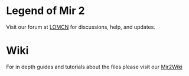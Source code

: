 # Legend of Mir 2

Visit our forum at [LOMCN](http://www.lomcn.org/forum/forumdisplay.php?633) for discussions, help, and updates.

# Wiki

For in depth guides and tutorials about the files please visit our [Mir2Wiki](http://mir2wiki.com)
